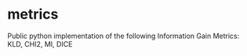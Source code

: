 metrics
=======

Public python implementation of the following Information Gain Metrics: KLD, CHI2, MI, DICE
